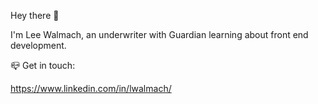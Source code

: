 Hey there 👋

I'm Lee Walmach, an underwriter with Guardian learning about front end development.

📪 Get in touch:

https://www.linkedin.com/in/lwalmach/
